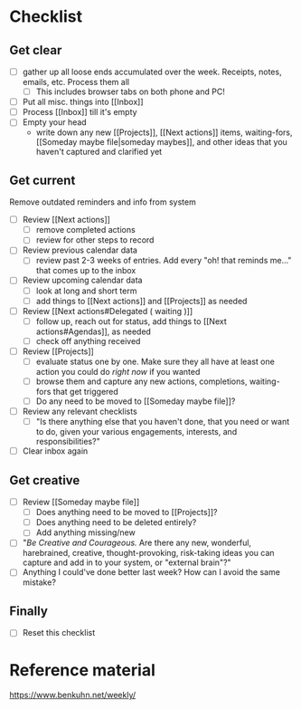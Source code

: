 # Checklist
## Get clear
- [ ] gather up all loose ends accumulated over the week. Receipts, notes, emails, etc. Process them all
	- [ ] This includes browser tabs on both phone and PC!
- [ ] Put all misc. things into [[Inbox]]
- [ ] Process [[Inbox]] till it's empty
- [ ] Empty your head
	- write down any new [[Projects]], [[Next actions]] items, waiting-fors, [[Someday maybe file|someday maybes]], and other ideas that you haven't captured and clarified yet
## Get current
Remove outdated reminders and info from system
- [ ] Review [[Next actions]]
	- [ ] remove completed actions
	- [ ] review for other steps to record
- [ ] Review previous calendar data
	- [ ] review past 2-3 weeks of entries. Add every "oh! that reminds me..." that comes up to the inbox 
- [ ] Review upcoming calendar data
	- [ ] look at long and short term
	- [ ] add things to [[Next actions]] and [[Projects]] as needed
- [ ] Review [[Next actions#Delegated ( waiting )]]
	- [ ] follow up, reach out for status, add things to [[Next actions#Agendas]], as needed
	- [ ] check off anything received
- [ ] Review [[Projects]]
	- [ ] evaluate status one by one. Make sure they all have at least one action you could do *right now* if you wanted
	- [ ] browse them and capture any new actions, completions, waiting-fors that get triggered
	- [ ] Do any need to be moved to [[Someday maybe file]]?
- [ ] Review any relevant checklists 
	- [ ] "Is there anything else that you haven't done, that you need or want to do, given your various engagements, interests, and responsibilities?"
- [ ] Clear inbox again
## Get creative
- [ ] Review [[Someday maybe file]]
	- [ ] Does anything need to be moved to [[Projects]]?
	- [ ] Does anything need to be deleted entirely?
	- [ ] Add anything missing/new
- [ ] "*Be Creative and Courageous.* Are there any new, wonderful, harebrained, creative, thought-provoking, risk-taking ideas you can capture and add in to your system, or "external brain"?"
- [ ] Anything I could've done better last week? How can I avoid the same mistake?

## Finally
- [ ] Reset this checklist



# Reference material
https://www.benkuhn.net/weekly/